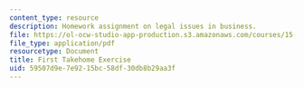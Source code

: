 ```yaml
---
content_type: resource
description: Homework assignment on legal issues in business.
file: https://ol-ocw-studio-app-production.s3.amazonaws.com/courses/15-616-innovative-businesses-and-breakthrough-technologies-the-legal-issues-fall-2004/59507d9e7e9215bc58df30db8b29aa3f_ex1.pdf
file_type: application/pdf
resourcetype: Document
title: First Takehome Exercise
uid: 59507d9e-7e92-15bc-58df-30db8b29aa3f
---
```

